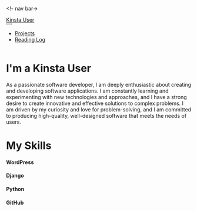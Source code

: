 
<!DOCTYPE html>
<html lang="en">
<head>
    <meta charset="UTF-8">
    <meta http-equiv="X-UA-Compatible" content="IE=edge">
    <meta name="viewport" content="width=device-width, initial-scale=1.0">
    <title>Kinsta User</title>
    <link href="https://cdn.jsdelivr.net/npm/bootstrap@5.2.3/dist/css/bootstrap.min.css" rel="stylesheet" integrity="sha384-rbsA2VBKQhggwzxH7pPCaAqO46MgnOM80zW1RWuH61DGLwZJEdK2Kadq2F9CUG65" crossorigin="anonymous">
    <link rel="stylesheet" href="https://cdn.jsdelivr.net/gh/devicons/devicon@v2.15.1/devicon.min.css">

    

<script src="https://cdn.jsdelivr.net/npm/bootstrap@5.2.3/dist/js/bootstrap.bundle.min.js" integrity="sha384-kenU1KFdBIe4zVF0s0G1M5b4hcpxyD9F7jL+jjXkk+Q2h455rYXK/7HAuoJl+0I4" crossorigin="anonymous"></script>
</head>
<body>

<!- nav bar->

<nav class="navbar navbar-dark navbar-expand-lg bg-dark ">
    <div class="container-fluid">
        <div class="mx-4">
            <a class="navbar-brand" href="#">Kinsta User</a>
        </div>
        <button class="navbar-toggler" type="button" data-bs-toggle="collapse"
            data-bs-target="#navbarTogglerDemo02" aria-controls="navbarTogglerDemo02" aria-expanded="false"
            aria-label="Toggle navigation">
            <span class="navbar-toggler-icon"></span>
        </button>
        <div class="collapse navbar-collapse" id="navbarTogglerDemo02">
            <ul class="navbar-nav me-auto mb-2 mb-lg-0">
                <li class="nav-item">
                    <a class="nav-link" href="#">Projects</a>
                </li>
                <li class="nav-item">
                    <a class="nav-link" href="#">Reading Log</a>
                </li>
            </ul>
        </div>
    </div>
</nav> 
</div>

<!--contenedor-->

<div class="container my-4 ">
    <div class="row justify-content-center">
        <div class="col-lg mb-lg-4">
            <img src="image.jpg" class="img-fluid" alt="" srcset="">
        </div>
        <div class="col-lg mx-2 align-self-center">
            <div class="my-3">
                <h1 class="text-center">I'm a Kinsta User</h1>
                <p>As a passionate software developer, I am deeply enthusiastic about creating and
                    developing software applications. I am constantly learning and experimenting with new
                    technologies and approaches, and I have a strong desire to create innovative and effective
                    solutions to complex problems. I am driven by my curiosity and love for problem-solving, and
                    I
                    am committed to producing high-quality, well-designed software that meets the needs of
                    users.
                </p>
            </div>
        </div>
    </div>
</div>

<!--iconos-->


<div class="my-4">
    <div class="text-center mb-4">
        <h1>My Skills</h1>
    </div>
    <div class="row ">
        <style>
            I {
                font-size: 4em;
            }
        </style>
        <div class="col">
            <div class="text-center">
                <h4>WordPress</h4>
                <i class="devicon-wordpress-plain"></i>
            </div>
        </div>
        <div class="col">
            <div class="text-center">
                <h4>Django</h4>
                <i class="devicon-django-plain"></i>
            </div>
        </div>
        <div class="col">
            <div class="text-center">
                <h4>Python</h4>
                <i class="devicon-python-plain"></i>
            </div>
        </div>
        <div class="col">
            <div class="text-center">
                <h4>GitHub</h4>
                <i class="devicon-github-original" ></i>
            </div>
        </div>
        
    
</div>


</body>
</html>

    

    
